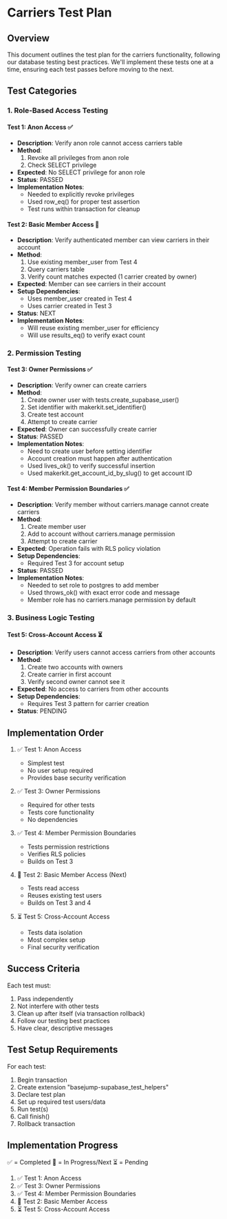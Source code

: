 # Carriers Test Plan

## Overview
This document outlines the test plan for the carriers functionality, following our database testing best practices. We'll implement these tests one at a time, ensuring each test passes before moving to the next.

## Test Categories

### 1. Role-Based Access Testing

#### Test 1: Anon Access ✅
- **Description**: Verify anon role cannot access carriers table
- **Method**: 
  1. Revoke all privileges from anon role
  2. Check SELECT privilege
- **Expected**: No SELECT privilege for anon role
- **Status**: PASSED
- **Implementation Notes**:
  - Needed to explicitly revoke privileges
  - Used row_eq() for proper test assertion
  - Test runs within transaction for cleanup

#### Test 2: Basic Member Access 🔄
- **Description**: Verify authenticated member can view carriers in their account
- **Method**:
  1. Use existing member_user from Test 4
  2. Query carriers table
  3. Verify count matches expected (1 carrier created by owner)
- **Expected**: Member can see carriers in their account
- **Setup Dependencies**: 
  - Uses member_user created in Test 4
  - Uses carrier created in Test 3
- **Status**: NEXT
- **Implementation Notes**:
  - Will reuse existing member_user for efficiency
  - Will use results_eq() to verify exact count

### 2. Permission Testing

#### Test 3: Owner Permissions ✅
- **Description**: Verify owner can create carriers
- **Method**:
  1. Create owner user with tests.create_supabase_user()
  2. Set identifier with makerkit.set_identifier()
  3. Create test account
  4. Attempt to create carrier
- **Expected**: Owner can successfully create carrier
- **Status**: PASSED
- **Implementation Notes**:
  - Need to create user before setting identifier
  - Account creation must happen after authentication
  - Used lives_ok() to verify successful insertion
  - Used makerkit.get_account_id_by_slug() to get account ID

#### Test 4: Member Permission Boundaries ✅
- **Description**: Verify member without carriers.manage cannot create carriers
- **Method**:
  1. Create member user
  2. Add to account without carriers.manage permission
  3. Attempt to create carrier
- **Expected**: Operation fails with RLS policy violation
- **Setup Dependencies**: 
  - Required Test 3 for account setup
- **Status**: PASSED
- **Implementation Notes**:
  - Needed to set role to postgres to add member
  - Used throws_ok() with exact error code and message
  - Member role has no carriers.manage permission by default

### 3. Business Logic Testing

#### Test 5: Cross-Account Access ⏳
- **Description**: Verify users cannot access carriers from other accounts
- **Method**:
  1. Create two accounts with owners
  2. Create carrier in first account
  3. Verify second owner cannot see it
- **Expected**: No access to carriers from other accounts
- **Setup Dependencies**: 
  - Requires Test 3 pattern for carrier creation
- **Status**: PENDING

## Implementation Order

1. ✅ Test 1: Anon Access
   - Simplest test
   - No user setup required
   - Provides base security verification

2. ✅ Test 3: Owner Permissions
   - Required for other tests
   - Tests core functionality
   - No dependencies

3. ✅ Test 4: Member Permission Boundaries
   - Tests permission restrictions
   - Verifies RLS policies
   - Builds on Test 3

4. 🔄 Test 2: Basic Member Access (Next)
   - Tests read access
   - Reuses existing test users
   - Builds on Test 3 and 4

5. ⏳ Test 5: Cross-Account Access
   - Tests data isolation
   - Most complex setup
   - Final security verification

## Success Criteria

Each test must:
1. Pass independently
2. Not interfere with other tests
3. Clean up after itself (via transaction rollback)
4. Follow our testing best practices
5. Have clear, descriptive messages

## Test Setup Requirements

For each test:
1. Begin transaction
2. Create extension "basejump-supabase_test_helpers"
3. Declare test plan
4. Set up required test users/data
5. Run test(s)
6. Call finish()
7. Rollback transaction

## Implementation Progress
✅ = Completed
🔄 = In Progress/Next
⏳ = Pending

1. ✅ Test 1: Anon Access
2. ✅ Test 3: Owner Permissions
3. ✅ Test 4: Member Permission Boundaries
4. 🔄 Test 2: Basic Member Access
5. ⏳ Test 5: Cross-Account Access
